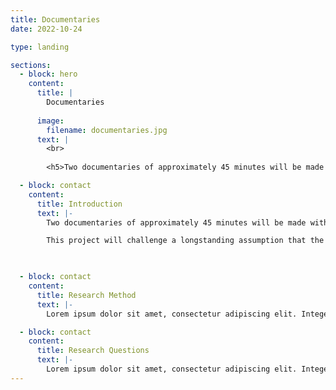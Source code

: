 ```yaml
---
title: Documentaries
date: 2022-10-24

type: landing

sections:
  - block: hero
    content:
      title: |
        Documentaries
        
      image:
        filename: documentaries.jpg
      text: |
        <br>
        
        <h5>Two documentaries of approximately 45 minutes will be made with the support and input of the project team in collaboration with the Cineteca di Bologna. They will be informed by the perspectives and findings of the research. Following public presentation, they will be integrated with the digital archive to create a lasting resource. The first film will focus on Mara Blasetti and international film-making in the 1960s-1970s. The second film will look at Cecilia Mangini and the documentary genre in women’s work. A third research-led film output will re-mix extracts from project video-interviews in five thematic shorts to be edited by members of the Mujeres nel Cinema collective in order to create a dynamic creative synergy between past and present experiences. All three films will be showcased at film festivals and cultural institutions. </h5>

  - block: contact
    content:
      title: Introduction
      text: |-
        Two documentaries of approximately 45 minutes will be made with the support and input of the project team in collaboration with the Cineteca di Bologna. They will be informed by the perspectives and findings of the research. Following public presentation, they will be integrated with the digital archive to create a lasting resource. The first film will focus on Mara Blasetti and international film-making in the 1960s-1970s. The second film will look at Cecilia Mangini and the documentary genre in women’s work. A third research-led film output will re-mix extracts from project video-interviews in five thematic shorts to be edited by members of the Mujeres nel Cinema collective in order to create a dynamic creative synergy between past and present experiences. All three films will be showcased at film festivals and cultural institutions. 

        This project will challenge a longstanding assumption that the many achievements of Italian cinema in the decades after World War Two were entirely due to the creative genius of a handful of male directors and the business acumen of the big producers who supported them. This picture of one of the world’s largest film industries ignores the fundamental role played by women at every level. We will explore female contributions that often remained invisible and which have been granted minimal space in film history. The project will bring to the surface a series of personal trajectories, histories of trades and functions, family stories and institutional practices that will illuminate the workings of an industry of global significance. At the same time, it will engage with creative practitioners, industry officials and workers in Italy and the UK to support - through research and policy recommendations - efforts to address the prevailing culture of gender-discrimination in media industries. In this way, history will be used as a critical weapon to disrupt prevalent understandings of gendered labour and challenge the traditional focus on predominantly male figures of visible achievement. 

       

  - block: contact
    content:
      title: Research Method
      text: |-
        Lorem ipsum dolor sit amet, consectetur adipiscing elit. Integer tempus augue non tempor egestas. Proin nisl nunc, dignissim in accumsan dapibus, auctor ullamcorper neque. Quisque at elit felis. Vestibulum ante ipsum primis in faucibus orci luctus et ultrices posuere cubilia curae; Aenean eget elementum odio. Cras interdum eget risus sit amet aliquet. In volutpat, nisl ut fringilla dignissim, arcu nisl suscipit ante, at accumsan sapien nisl eu eros.

  - block: contact
    content:
      title: Research Questions
      text: |-
        Lorem ipsum dolor sit amet, consectetur adipiscing elit. Integer tempus augue non tempor egestas. Proin nisl nunc, dignissim in accumsan dapibus, auctor ullamcorper neque. Quisque at elit felis. Vestibulum ante ipsum primis in faucibus orci luctus et ultrices posuere cubilia curae; Aenean eget elementum odio. Cras interdum eget risus sit amet aliquet. In volutpat, nisl ut fringilla dignissim, arcu nisl suscipit ante, at accumsan sapien nisl eu eros.
---
```





